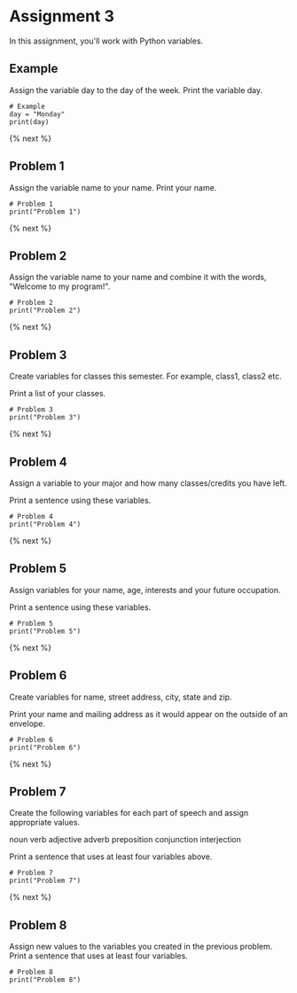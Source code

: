 # Assignment 3

In this assignment, you'll work with Python variables.

## Example

Assign the variable day to the day of the week.  Print the variable day.

```
# Example 
day = "Monday"
print(day)
```

{% next %}

## Problem 1

Assign the variable name to your name.  Print your name.

```
# Problem 1
print("Problem 1")
```

{% next %}

## Problem 2

Assign the variable name to your name and combine it with the words, "Welcome to my program!".

```
# Problem 2
print("Problem 2")
```

{% next %}

## Problem 3

Create variables for classes this semester. For example, class1, class2 etc.

Print a list of your classes.

```
# Problem 3
print("Problem 3")
```

{% next %}

## Problem 4

Assign a variable to your major and how many classes/credits you have left.

Print a sentence using these variables.

```
# Problem 4
print("Problem 4")
```

{% next %}

## Problem 5

Assign variables for your name, age, interests and your future occupation.

Print a sentence using these variables.

```
# Problem 5
print("Problem 5")
```

{% next %}

## Problem 6

Create variables for name, street address, city, state and zip.

Print your name and mailing address as it would appear on the outside of an envelope. 

```
# Problem 6
print("Problem 6")
```

{% next %}

## Problem 7

Create the following variables for each part of speech and assign appropriate values.

noun
verb
adjective
adverb
preposition
conjunction
interjection

Print a sentence that uses at least four variables above.

```
# Problem 7
print("Problem 7")
```

{% next %}

## Problem 8

Assign new values to the variables you created in the previous problem.  Print a sentence that uses at least four variables.

```
# Problem 8
print("Problem 8")
```

